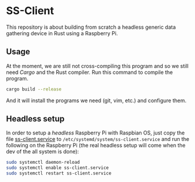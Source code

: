 # SS-Client

This repository is about building from scratch a headless generic data gathering device in Rust using a Raspberry Pi.

## Usage

At the moment, we are still not cross-compiling this program and so we still need *Cargo* and the Rust compiler.
Run this command to compile the program.

```bash
cargo build --release
```

And it will install the programs we need (git, vim, etc.) and configure them.

## Headless setup

In order to setup a *headless* Raspberry Pi with Raspbian OS, just copy the file [ss-client.service](file:://ss-client.service) to `/etc/systemd/system/ss-client.service` and run the following on the Raspberry Pi (the real headless setup will come when the dev of the all system is done):
```bash
sudo systemctl daemon-reload
sudo systemctl enable ss-client.service
sudo systemctl restart ss-client.service
```
